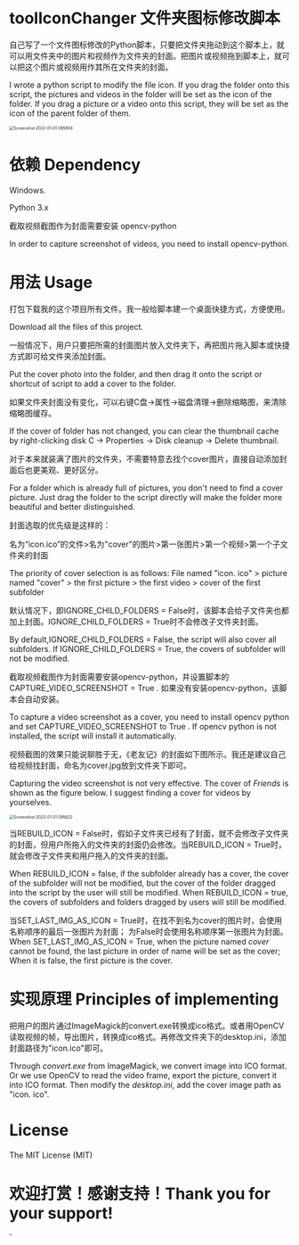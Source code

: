 # toolIconChanger 文件夹图标修改脚本

自己写了一个文件图标修改的Python脚本，只要把文件夹拖动到这个脚本上，就可以用文件夹中的图片和视频作为文件夹的封面。把图片或视频拖到脚本上，就可以把这个图片或视频用作其所在文件夹的封面。

I wrote a python script to modify the file icon. If you drag the folder onto this script, the pictures and videos in the folder will be set as the icon of the folder. If you drag a picture or a video onto this script, they will be set as the icon of the parent folder of them. 

<img src="https://img2020.cnblogs.com/blog/1640902/202201/1640902-20220101144451489-1269406116.jpg" alt="Screenshot 2022-01-01 095804" style="zoom:50%;" />

# 依赖 Dependency 

Windows.

Python 3.x

截取视频截图作为封面需要安装 opencv-python

In order to capture screenshot of videos, you need to install opencv-python.

# 用法 Usage

打包下载我的这个项目所有文件。我一般给脚本建一个桌面快捷方式，方便使用。

Download all the files of this project.

一般情况下，用户只要把所需的封面图片放入文件夹下，再把图片拖入脚本或快捷方式即可给文件夹添加封面。

Put the cover photo into the folder, and then drag it onto the script or shortcut of script to add a cover to the folder.

如果文件夹封面没有变化，可以右键C盘->属性->磁盘清理->删除缩略图，来清除缩略图缓存。

If the cover of folder has not changed, you can clear the thumbnail cache by right-clicking disk C -> Properties -> Disk cleanup -> Delete thumbnail.

对于本来就装满了图片的文件夹，不需要特意去找个cover图片，直接自动添加封面后也更美观、更好区分。

For a folder which is already full of pictures, you don't need to find a cover picture. Just drag the folder to the script directly will make the folder more beautiful and better distinguished.

封面选取的优先级是这样的：

名为“icon.ico”的文件>名为"cover"的图片>第一张图片>第一个视频>第一个子文件夹的封面

The priority of cover selection is as follows:
File named "icon. ico" > picture named "cover" > the first picture > the first video > cover of the first subfolder

默认情况下，即IGNORE_CHILD_FOLDERS = False时，该脚本会给子文件夹也都加上封面。IGNORE_CHILD_FOLDERS = True时不会修改子文件夹封面。

By default,IGNORE_CHILD_FOLDERS = False, the script will also cover all subfolders. If IGNORE_CHILD_FOLDERS = True, the covers of subfolder will not be modified.

截取视频截图作为封面需要安装opencv-python，并设置脚本的CAPTURE_VIDEO_SCREENSHOT = True . 如果没有安装opencv-python，该脚本会自动安装。

To capture a video screenshot as a cover, you need to install opencv python and set CAPTURE_VIDEO_SCREENSHOT  to True .  If opencv python is not installed, the script will install it automatically.

视频截图的效果只能说聊胜于无，《老友记》的封面如下图所示。我还是建议自己给视频找封面，命名为cover.jpg放到文件夹下即可。

Capturing the video screenshot is not very effective. The cover of *Friends* is shown as the figure below. I suggest finding a cover for videos by yourselves.

<img src="https://img2020.cnblogs.com/blog/1640902/202201/1640902-20220101144609747-1491579716.jpg" alt="Screenshot 2022-01-01 095622" style="zoom:50%;" />

当REBUILD_ICON = False时，假如子文件夹已经有了封面，就不会修改子文件夹的封面，但用户所拖入的文件夹的封面仍会修改。当REBUILD_ICON = True时，就会修改子文件夹和用户拖入的文件夹的封面。

When REBUILD_ICON = false, if the subfolder already has a cover, the cover of the subfolder will not be modified, but the cover of the folder dragged into the script by the user will still be modified. When REBUILD_ICON = true, the covers of subfolders and folders dragged by users will still be modified.

当SET_LAST_IMG_AS_ICON = True时，在找不到名为cover的图片时，会使用名称顺序的最后一张图片为封面； 为False时会使用名称顺序第一张图片为封面。When SET_LAST_IMG_AS_ICON = True, when the picture named *cover* cannot be found, the last picture in order of name will be set as the cover; When it is false, the first picture is the cover.

# 实现原理 Principles of implementing 

把用户的图片通过ImageMagick的convert.exe转换成ico格式。或者用OpenCV读取视频的帧，导出图片，转换成ico格式。再修改文件夹下的desktop.ini，添加封面路径为"icon.ico"即可。

Through *convert.exe* from ImageMagick, we convert image into ICO format. Or we use OpenCV to read the video frame, export the picture, convert it into ICO format. Then modify the *desktop.ini*, add the cover image path as "icon. ico".

# License

The MIT License (MIT)


# 欢迎打赏！感谢支持！Thank you for your support!

<img src="https://files-cdn.cnblogs.com/files/mariocanfly/wechat.bmp" style="zoom:30%;" />

